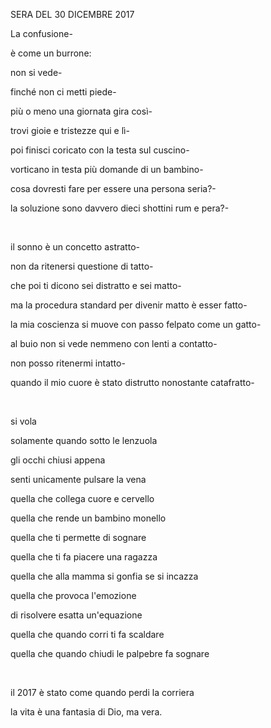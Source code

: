 SERA DEL 30 DICEMBRE 2017

La confusione-

è come un burrone:

non si vede-

finché non ci metti piede-

più o meno una giornata gira così-

trovi gioie e tristezze qui e lì-

poi finisci coricato con la testa sul cuscino-

vorticano in testa più domande di un bambino-

cosa dovresti fare per essere una persona seria?-

la soluzione sono davvero dieci shottini rum e pera?-

<br>

il sonno è un concetto astratto-

non da ritenersi questione di tatto-

che poi ti dicono sei distratto e sei matto-

ma la procedura standard per divenir matto è esser fatto-

la mia coscienza si muove con passo felpato come un gatto-

al buio non si vede nemmeno con lenti a contatto-

non posso ritenermi intatto-

quando il mio cuore è stato distrutto nonostante catafratto-

<br>

si vola

solamente quando sotto le lenzuola

gli occhi chiusi appena

senti unicamente pulsare la vena

quella che collega cuore e cervello

quella che rende un bambino monello

quella che ti permette di sognare

quella che ti fa piacere una ragazza

quella che alla mamma si gonfia se si incazza

quella che provoca l'emozione

di risolvere esatta un'equazione

quella che quando corri ti fa scaldare

quella che quando chiudi le palpebre fa sognare

<br>

il 2017 è stato come quando perdi la corriera

la vita è una fantasia di Dio, ma vera.